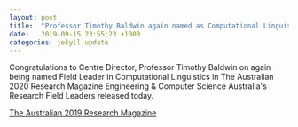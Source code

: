 ```yaml
---
layout: post
title:  "Professor Timothy Baldwin again named as Computational Linguistics Field Leader in The Australian 2020 Research Magazine"
date:   2019-09-15 23:55:23 +1000
categories: jekyll update
---
```

Congratulations to Centre Director, Professor Timothy Baldwin on again being named Field Leader in Computational Linguistics in The Australian 2020 Research Magazine Engineering & Computer Science Australia's Research Field Leaders released today.

[The Australian 2019 Research Magazine](https://specialreports.theaustralian.com.au/1540291/contents/)



